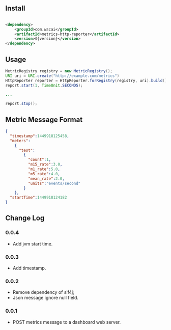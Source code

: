 ## Install

```xml

<dependency>
    <groupId>com.wacai</groupId>
    <artifactId>metrics-http-reporter</artifactId>
    <version>${version}</version>
</dependency>

```


## Usage

```java
MetricRegistry registry = new MetricRegistry(); 
URI uri = URI.create("http://example.com/metrics")
HttpReporter reporter = HttpReporter.forRegistry(registry, uri).build();
report.start(1, TimeUnit.SECONDS);

...

report.stop();
```

## Metric Message Format

```json
{
  "timestamp":1449918125458,
  "meters":
    {
      "test":
        {
          "count":1,
          "m15_rate":3.0,
          "m1_rate":5.0,
          "m5_rate":4.0,
          "mean_rate":2.0,
          "units":"events/second"
        }
    },
  "startTime":1449918124182
}
```

## Change Log

### 0.0.4

* Add jvm start time.

### 0.0.3

* Add timestamp.

### 0.0.2

* Remove dependency of slf4j;
* Json message ignore null field.

### 0.0.1

* POST metrics message to a dashboard web server.